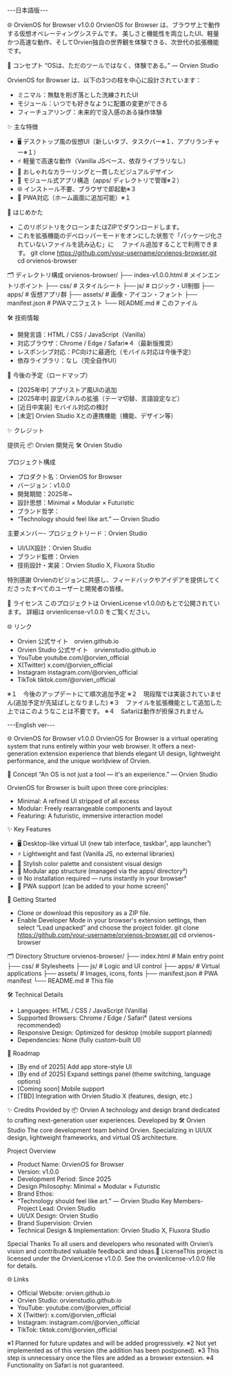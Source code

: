 ---日本語版---

🌐 OrvienOS for Browser v1.0.0
OrvienOS for Browser は、ブラウザ上で動作する仮想オペレーティングシステムです。
美しさと機能性を両立したUI、軽量かつ高速な動作、そしてOrvien独自の世界観を体験できる、次世代の拡張機能です。

🎯 コンセプト
“OSは、ただのツールではなく、体験である。”
― Orvien Studio

OrvienOS for Browser は、以下の3つの柱を中心に設計されています：
- ミニマル：無駄を削ぎ落とした洗練されたUI
- モジュール：いつでも好きなように配置の変更ができる
- フィーチュアリング：未来的で没入感のある操作体験

✨ 主な特徴
- 🖥️ デスクトップ風の仮想UI（新しいタブ、タスクバー※１、アプリランチャー※１）
- ⚡ 軽量で高速な動作（Vanilla JSベース、依存ライブラリなし）
- 🎨 おしゃれなカラーリングと一貫したビジュアルデザイン
- 🧩 モジュール式アプリ構造（apps/ ディレクトリで管理※２）
- 🌐 インストール不要、ブラウザで即起動※３
- 📱 PWA対応（ホーム画面に追加可能）※１

🚀 はじめかた
- このリポジトリをクローンまたはZIPでダウンロードします。
- これを拡張機能のデベロッパーモードをオンにした状態で「パッケージ化されていないファイルを読み込む」に
　ファイル追加することで利用できます。
git clone https://github.com/your-username/orvienos-browser.git
cd orvienos-browser



🗂️ ディレクトリ構成
orvienos-browser/
├── index-v1.0.0.html              # メインエントリポイント
├── css/                    # スタイルシート
├── js/                     # ロジック・UI制御
├── apps/                   # 仮想アプリ群
├── assets/                 # 画像・アイコン・フォント
├── manifest.json           # PWAマニフェスト
└── README.md               # このファイル



🛠️ 技術情報
- 開発言語：HTML / CSS / JavaScript（Vanilla）
- 対応ブラウザ：Chrome / Edge / Safari※４（最新版推奨）
- レスポンシブ対応：PC向けに最適化（モバイル対応は今後予定）
- 依存ライブラリ：なし（完全自作UI）

📅 今後の予定（ロードマップ）
- [2025年中] アプリストア風UIの追加
- [2025年中] 設定パネルの拡張（テーマ切替、言語設定など）
- [近日中実装] モバイル対応の検討
- [未定] Orvien Studio Xとの連携機能（機能、デザイン等）

✨ クレジット

提供元
📦 Orvien
開発元
🛠️ Orvien Studio

プロジェクト構成
- プロダクト名：OrvienOS for Browser
- バージョン：v1.0.0
- 開発期間：2025年~
- 設計思想：Minimal × Modular × Futuristic
- ブランド哲学：
- “Technology should feel like art.” ― Orvien Studio

主要メンバー- プロジェクトリード：Orvien Studio
- UI/UX設計：Orvien Studio
- ブランド監修：Orvien
- 技術設計・実装：Orvien Studio X, Fluxora Studio

特別感謝
Orvienのビジョンに共感し、フィードバックやアイデアを提供してくださったすべてのユーザーと開発者の皆様。

📄 ライセンス
このプロジェクトは OrvienLicense v1.0.0のもとで公開されています。
詳細は orvienlicense-v1.0.0 をご覧ください。

🌐 リンク
- Orvien 公式サイト　orvien.github.io
- Orvien Studio 公式サイト　orvienstudio.github.io
- YouTube youtube.com/@orvien_official
- X(Twitter) x.com/@orvien_official
- Instagram instagram.com/@orvien_official
- TikTok tiktok.com/@orvien_official

※１　今後のアップデートにて順次追加予定
※２　現段階では実装されていません(追加予定が先延ばしとなりました)
※３　ファイルを拡張機能として追加した上ではこのようなことは不要です。
※４　Safariは動作が担保されません

---English ver---

🌐 OrvienOS for Browser v1.0.0
OrvienOS for Browser is a virtual operating system that runs entirely within your web browser.
It offers a next-generation extension experience that blends elegant UI design, lightweight performance, and the unique worldview of Orvien.

🎯 Concept
“An OS is not just a tool — it's an experience.”
― Orvien Studio

OrvienOS for Browser is built upon three core principles:
- Minimal: A refined UI stripped of all excess
- Modular: Freely rearrangeable components and layout
- Featuring: A futuristic, immersive interaction model

✨ Key Features
- 🖥️ Desktop-like virtual UI (new tab interface, taskbar¹, app launcher¹)
- ⚡ Lightweight and fast (Vanilla JS, no external libraries)
- 🎨 Stylish color palette and consistent visual design
- 🧩 Modular app structure (managed via the apps/ directory²)
- 🌐 No installation required — runs instantly in your browser³
- 📱 PWA support (can be added to your home screen)¹

🚀 Getting Started
- Clone or download this repository as a ZIP file.
- Enable Developer Mode in your browser's extension settings, then select “Load unpacked” and choose the project folder.
git clone https://github.com/your-username/orvienos-browser.git
cd orvienos-browser



🗂️ Directory Structure
orvienos-browser/
├── index.html              # Main entry point
├── css/                    # Stylesheets
├── js/                     # Logic and UI control
├── apps/                   # Virtual applications
├── assets/                 # Images, icons, fonts
├── manifest.json           # PWA manifest
└── README.md               # This file



🛠️ Technical Details
- Languages: HTML / CSS / JavaScript (Vanilla)
- Supported Browsers: Chrome / Edge / Safari⁴ (latest versions recommended)
- Responsive Design: Optimized for desktop (mobile support planned)
- Dependencies: None (fully custom-built UI)

📅 Roadmap
- [By end of 2025] Add app store-style UI
- [By end of 2025] Expand settings panel (theme switching, language options)
- [Coming soon] Mobile support
- [TBD] Integration with Orvien Studio X (features, design, etc.)

✨ Credits
Provided by
📦 Orvien
A technology and design brand dedicated to crafting next-generation user experiences.
Developed by
🛠️ Orvien Studio
The core development team behind Orvien. Specializing in UI/UX design, lightweight frameworks, and virtual OS architecture.

Project Overview
- Product Name: OrvienOS for Browser
- Version: v1.0.0
- Development Period: Since 2025
- Design Philosophy: Minimal × Modular × Futuristic
- Brand Ethos:
- “Technology should feel like art.” ― Orvien Studio
Key Members- Project Lead: Orvien Studio
- UI/UX Design: Orvien Studio
- Brand Supervision: Orvien
- Technical Design & Implementation: Orvien Studio X, Fluxora Studio

Special Thanks
To all users and developers who resonated with Orvien’s vision and contributed valuable feedback and ideas.📄 LicenseThis project is licensed under the OrvienLicense v1.0.0.
See the orvienlicense-v1.0.0 file for details.

🌐 Links
- Official Website: orvien.github.io
- Orvien Studio: orvienstudio.github.io
- YouTube: youtube.com/@orvien_official
- X (Twitter): x.com/@orvien_official
- Instagram: instagram.com/@orvien_official
- TikTok: tiktok.com/@orvien_official

※1
Planned for future updates and will be added progressively.
※2
Not yet implemented as of this version (the addition has been postponed).
※3
This step is unnecessary once the files are added as a browser extension.
※4
Functionality on Safari is not guaranteed.
